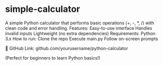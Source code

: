 # simple-calculator
A simple Python calculator that performs basic operations (+, -, *, /) with clean code and error handling. Features:  Easy-to-use interface  Handles invalid inputs  Lightweight (no extra dependencies)  Requirements: Python 3.x  How to run:  Clone the repo  Execute main.py  Follow on-screen prompts 


🔗 GitHub Link: github.com/yourusername/python-calculator

(Perfect for beginners to learn Python basics!)
